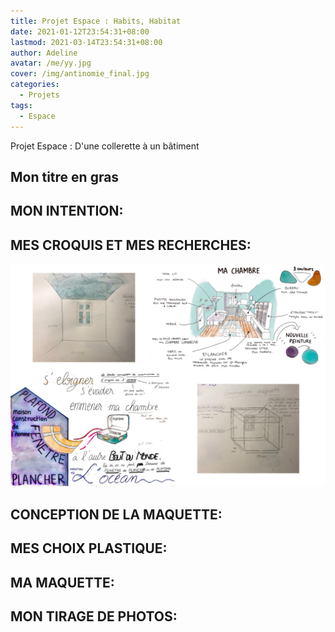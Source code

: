 ```yaml
---
title: Projet Espace : Habits, Habitat
date: 2021-01-12T23:54:31+08:00
lastmod: 2021-03-14T23:54:31+08:00
author: Adeline
avatar: /me/yy.jpg
cover: /img/antinomie_final.jpg
categories:
  - Projets
tags:
  - Espace
---
```


Projet Espace : D'une collerette à un bâtiment 
<!--more-->

## Mon titre en gras


## MON INTENTION:


## MES CROQUIS ET MES RECHERCHES:
![Super image](/img/planche_ocean_montage.PNG)

## CONCEPTION DE LA MAQUETTE:

## MES CHOIX PLASTIQUE:

## MA MAQUETTE:

## MON TIRAGE DE PHOTOS:
